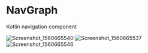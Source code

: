# NavGraph
Kotlin navigation component

![Screenshot_1560665540](https://user-images.githubusercontent.com/33086068/59560236-ee17f480-900e-11e9-9e57-5728269561d3.png)
![Screenshot_1560665537](https://user-images.githubusercontent.com/33086068/59560237-ee17f480-900e-11e9-9d1b-f943fec20341.png)
![Screenshot_1560665546](https://user-images.githubusercontent.com/33086068/59560238-eeb08b00-900e-11e9-8e6a-ea855be13eaa.png)
